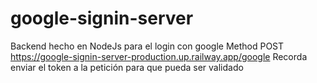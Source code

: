 # google-signin-server
Backend hecho en NodeJs para el login con google
Method POST https://google-signin-server-production.up.railway.app/google
Recorda enviar el token a la petición para que pueda ser validado
